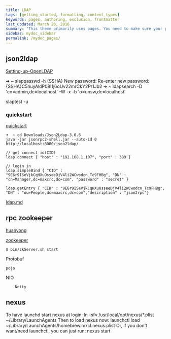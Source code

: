 ```yaml
---
title: LDAP
tags: [getting_started, formatting, content_types]
keywords: pages, authoring, exclusion, frontmatter
last_updated: March 20, 2016
summary: "This theme primarily uses pages. You need to make sure your pages have the appropriate frontmatter. One frontmatter tag your users might find helpful is the summary tag. This functions similar in purpose to the shortdesc element in DITA."
sidebar: mydoc_sidebar
permalink: /mydoc_pages/
---
```


## json2ldap

   [Setting-up-OpenLDAP](https://github.com/IntersectAustralia/acdata/wiki/Setting-up-OpenLDAP)
   
   ➜  ~ slappasswd -h {SSHA}
   New password:
   Re-enter new password:
   {SSHA}C5huyAldP08I1j6oUv22mrCkY2P/1Jb2
   ➜  ~ ldapsearch -D 'cn=admin,dc=localhost' -W -x -b 'o=unsw,dc=localhost'
   
   slaptest -u
   
### quickstart

   [quickstart](http://connect2id.com/products/json2ldap/quick-start)
   
    ➜  ~ cd Downloads/Json2Ldap-3.0.6
    java -jar jsonrpc2-shell.jar --auto-id 0 http://localhost:8080/json2ldap/
    
    // get connect id(CID)
    ldap.connect { "host" : "192.168.1.107", "port" : 389 }
    
    // login in 
    ldap.simpleBind { "CID" : "9E6r9ISeVjkCqHXuOsseeDjV4li2WCwodcn_Tc9FHBg", "DN" : "cn=Manager,dc=maxcrc,dc=com", "password" : "secret" }
     
    ldap.getEntry { "CID" : "9E6r9ISeVjkCqHXuOsseeDjV4li2WCwodcn_Tc9FHBg", "DN" : "ou=People,dc=maxcrc,dc=com","description" : "json2rpc"}  
    
   
   [ldap.md](https://github.com/jnuc093/demo/blob/master/blog/ldap.md)
   


## rpc zookeeper

[huanyong](http://my.oschina.net/huangyong/blog/361751)

[zookeeper](http://www.tutorialspoint.com/zookeeper/zookeeper_fundamentals.htm)

	$ bin/zkServer.sh start

Protobuf

	pojo

NIO

		Netty

## nexus

To have launchd start nexus at login:
  ln -sfv /usr/local/opt/nexus/*.plist ~/Library/LaunchAgents
Then to load nexus now:
  launchctl load ~/Library/LaunchAgents/homebrew.mxcl.nexus.plist
Or, if you don't want/need launchctl, you can just run:
  nexus start